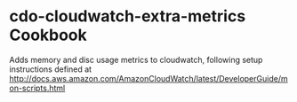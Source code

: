 cdo-cloudwatch-extra-metrics Cookbook
=====================================

Adds memory and disc usage metrics to cloudwatch, following setup
instructions defined at
http://docs.aws.amazon.com/AmazonCloudWatch/latest/DeveloperGuide/mon-scripts.html
